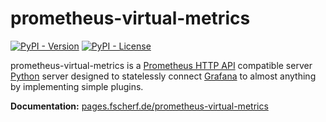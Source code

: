 # prometheus-virtual-metrics

[![PyPI - Version](https://img.shields.io/pypi/v/prometheus-virtual-metrics)](https://pypi.org/project/prometheus-virtual-metrics)
[![PyPI - License](https://img.shields.io/pypi/l/prometheus-virtual-metrics)](https://github.com/fscherf/prometheus-virtual-metrics/blob/master/LICENSE.txt)

prometheus-virtual-metrics is a [Prometheus HTTP API](https://prometheus.io/docs/prometheus/latest/querying/api/)
compatible server [Python](https://python.org) server designed to statelessly
connect [Grafana](https://grafana.com/) to almost anything by implementing
simple plugins.

**Documentation:** [pages.fscherf.de/prometheus-virtual-metrics](https://pages.fscherf.de/prometheus-virtual-metrics/)
